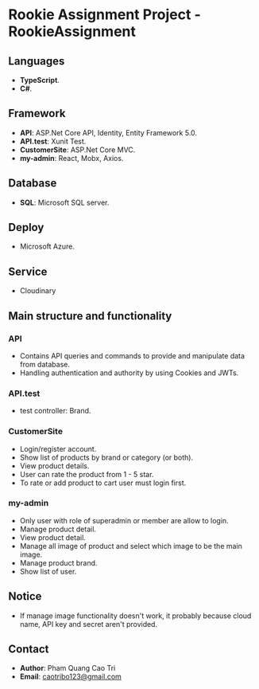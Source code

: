 # Rookie Assignment Project - RookieAssignment
## Languages
- **TypeScript**.
- **C#**.
## Framework
- **API**: ASP.Net Core API, Identity, Entity Framework 5.0.
- **API.test**: Xunit Test.
- **CustomerSite**: ASP.Net Core MVC.
- **my-admin**: React, Mobx, Axios.
## Database
- **SQL**: Microsoft SQL server.
## Deploy
- Microsoft Azure.
## Service
- Cloudinary
## Main structure and functionality
### API
- Contains API queries and commands to provide and manipulate data from database.
- Handling authentication and authority by using Cookies and JWTs.
### API.test
- test controller: Brand.
### CustomerSite
- Login/register account.
- Show list of products by brand or category (or both).
- View product details.
- User can rate the product from 1 - 5 star.
- To rate or add product to cart user must login first.
### my-admin
- Only user with role of superadmin or member are allow to login.
- Manage product detail.
- View product detail.
- Manage all image of product and select which image to be the main image.
- Manage product brand.
- Show list of user.
## Notice
- If manage image functionality doesn't work, it probably because cloud name, API key and secret aren't provided.
## Contact
- **Author**: Pham Quang Cao Tri
- **Email**: caotribo123@gmail.com

